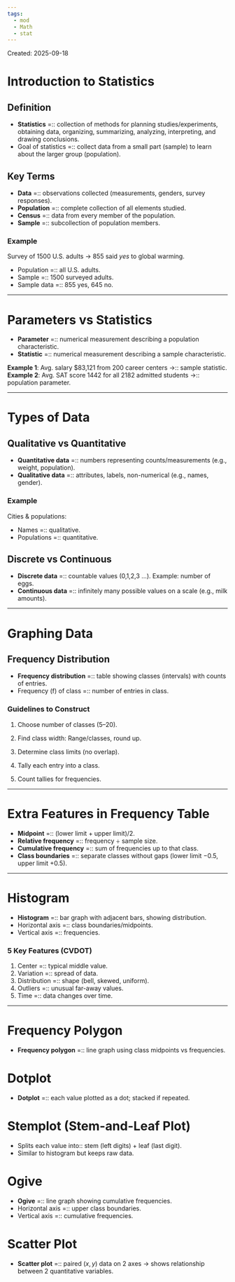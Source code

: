 ```yaml
---
tags:
  - mod
  - Math
  - stat
---
```

Created: 2025-09-18

# Introduction to Statistics

## Definition
- **Statistics** =:: collection of methods for planning studies/experiments, obtaining data, organizing, summarizing, analyzing, interpreting, and drawing conclusions.
- Goal of statistics =:: collect data from a small part (sample) to learn about the larger group (population).

## Key Terms
- **Data** =:: observations collected (measurements, genders, survey responses).
- **Population** =:: complete collection of all elements studied.
- **Census** =:: data from every member of the population.
- **Sample** =:: subcollection of population members.

### Example
Survey of 1500 U.S. adults → 855 said _yes_ to global warming.
- Population =:: all U.S. adults.
- Sample =:: 1500 surveyed adults.
- Sample data =:: 855 yes, 645 no.

---

# Parameters vs Statistics

- **Parameter** =:: numerical measurement describing a population characteristic.
- **Statistic** =:: numerical measurement describing a sample characteristic.

**Example 1**: Avg. salary $83,121 from 200 career centers →:: sample statistic.  
**Example 2**: Avg. SAT score 1442 for all 2182 admitted students →:: population parameter.

---

# Types of Data

## Qualitative vs Quantitative
- **Quantitative data** =:: numbers representing counts/measurements (e.g., weight, population).
- **Qualitative data** =:: attributes, labels, non-numerical (e.g., names, gender).

### Example
Cities & populations:
- Names =:: qualitative.
- Populations =:: quantitative.

## Discrete vs Continuous
- **Discrete data** =:: countable values (0,1,2,3 …). Example: number of eggs.
- **Continuous data** =:: infinitely many possible values on a scale (e.g., milk amounts).

---

# Graphing Data

## Frequency Distribution
- **Frequency distribution** =:: table showing classes (intervals) with counts of entries.
- Frequency (f) of class =:: number of entries in class.

### Guidelines to Construct
1. Choose number of classes (5–20).
2. Find class width: $\text{Range}/\text{classes}$, round up.
3. Determine class limits (no overlap).
    
4. Tally each entry into a class.
    
5. Count tallies for frequencies.
    

---

# Extra Features in Frequency Table

- **Midpoint** =:: (lower limit + upper limit)/2.
- **Relative frequency** =:: frequency ÷ sample size.
- **Cumulative frequency** =:: sum of frequencies up to that class.
- **Class boundaries** =:: separate classes without gaps (lower limit −0.5, upper limit +0.5).

---

# Histogram

- **Histogram** =:: bar graph with adjacent bars, showing distribution.
- Horizontal axis =:: class boundaries/midpoints.
- Vertical axis =:: frequencies.

### 5 Key Features (CVDOT)
1. Center =:: typical middle value.
2. Variation =:: spread of data.
3. Distribution =:: shape (bell, skewed, uniform).
4. Outliers =:: unusual far-away values.
5. Time =:: data changes over time.

---

# Frequency Polygon

- **Frequency polygon** =:: line graph using class midpoints vs frequencies.

# Dotplot

- **Dotplot** =:: each value plotted as a dot; stacked if repeated.

# Stemplot (Stem-and-Leaf Plot)

- Splits each value into:: stem (left digits) + leaf (last digit).
- Similar to histogram but keeps raw data.

# Ogive

- **Ogive** =:: line graph showing cumulative frequencies.
- Horizontal axis =:: upper class boundaries.
- Vertical axis =:: cumulative frequencies.

# Scatter Plot

- **Scatter plot** =:: paired $(x,y)$ data on 2 axes → shows relationship between 2 quantitative variables.

